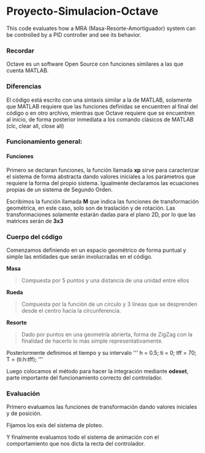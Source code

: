 # Proyecto-Simulacion-Octave
This code evaluates how a MRA (Masa-Resorte-Amortiguador) system can be controlled by a PID controller and see its behavior. 

### Recordar
Octave es un software Open Source con funciones similares a las que cuenta MATLAB. 

### Diferencias
El código está escrito con una sintaxis similar a la de MATLAB, solamente que MATLAB requiere que las funciones definidas se encuentren al final del código o en otro archivo, mientras que Octave requiere que se encuentren al inicio, de forma posterior inmediata a los comando clásicos de MATLAB (clc, clear all, close all) 


### Funcionamiento general: 
#### Funciones
Primero se declaran funciones, la función llamada **xp** sirve para caracterizar el sistema de forma abstracta dando valores iniciales a los parámetros que requiere la forma del propio sistema. Igualmente declaramos las ecuaciones propias de un sistema de Segundo Orden. 

Escribimos la función llamada **M** que indica las funciones de transformación geométrica, en este caso, solo son de traslación y de rotación. Las transformaciones solamente estarán dadas para el plano 2D, por lo que las matrices serán de **3x3**

### Cuerpo del código
Comenzamos definiendo en un espacio geométrico de forma puntual y simple las entidades que serán involucradas en el código.

**Masa** 
> Compuesta por 5 puntos y una distancia de una unidad entre ellos

**Rueda**
> Compuesta por la función de un círculo y 3 líneas que se desprenden desde el centro hacia la circunferencia.

**Resorte**
> Dado por puntos en una geometría abrierta, forma de ZigZag con la finalidad de hacerlo lo más simple representativamente. 

Posteriormente definimos el tiempo y su intervalo 
'''
h = 0.5; ti = 0; tff = 70;
T = (ti:h:tff);
'''

Luego colocamos el método para hacer la integración mediante **odeset**, parte importante del funcionamiento correcto del controlador. 


### Evaluación 
Primero evaluamos las funciones de transformación dando valores iniciales y de posición.

Fijamos los exis del sistema de ploteo. 

Y finalmente evaluamos todo el sistema de animación con el comportamiento que nos dicta la recta del controlador. 
















